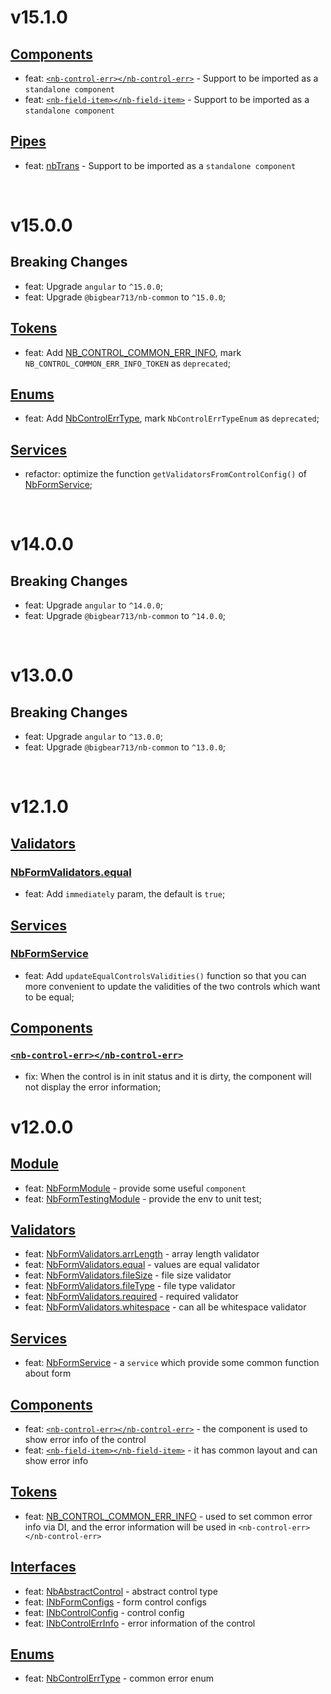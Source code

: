 # v15.1.0
## [Components](https://github.com/bigBear713/nb-form/blob/master/projects/nb-form/README.md#Components "Components")
- feat: [`<nb-control-err></nb-control-err>`](https://github.com/bigBear713/nb-form/blob/master/projects/nb-form/README.md#nb-control-errnb-control-err) - Support to be imported as a `standalone component`
- feat: [`<nb-field-item></nb-field-item>`](https://github.com/bigBear713/nb-form/blob/master/projects/nb-form/README.md#nb-field-itemnb-field-item) - Support to be imported as a `standalone component`

## [Pipes](https://github.com/bigBear713/nb-common/blob/master/projects/nb-common/README.md#Pipes "Pipes")
- feat: [nbTrans](https://github.com/bigBear713/nb-trans/blob/master/projects/nb-trans/README.md#nbtrans-transformkey-string-options-inbtransoptions-string) - Support to be imported as a `standalone component`

<br/>

# v15.0.0
## Breaking Changes
- feat: Upgrade `angular` to `^15.0.0`;
- feat: Upgrade `@bigbear713/nb-common` to `^15.0.0`;

## [Tokens](https://github.com/bigBear713/nb-form/blob/master/projects/nb-form/README.md#Tokens "Tokens")
- feat: Add [NB_CONTROL_COMMON_ERR_INFO](https://github.com/bigBear713/nb-form/blob/master/projects/nb-form/README.md#nb_control_common_err_info), mark `NB_CONTROL_COMMON_ERR_INFO_TOKEN` as `deprecated`;

## [Enums](https://github.com/bigBear713/nb-form/blob/master/projects/nb-form/README.md#Enums "Enums")
- feat: Add [NbControlErrType](https://github.com/bigBear713/nb-form/blob/master/projects/nb-form/README.md#nbcontrolerrtype), mark `NbControlErrTypeEnum` as `deprecated`;

## [Services](https://github.com/bigBear713/nb-form/blob/master/projects/nb-form/README.md#Services "Services")
- refactor: optimize the function `getValidatorsFromControlConfig()` of [NbFormService](https://github.com/bigBear713/nb-form/blob/master/projects/nb-form/README.md#nbformservice "NbFormService");

<br/>

# v14.0.0
## Breaking Changes
- feat: Upgrade `angular` to `^14.0.0`;
- feat: Upgrade `@bigbear713/nb-common` to `^14.0.0`;

<br/>

# v13.0.0
## Breaking Changes
- feat: Upgrade `angular` to `^13.0.0`;
- feat: Upgrade `@bigbear713/nb-common` to `^13.0.0`;

<br/>

# v12.1.0
## [Validators](https://github.com/bigBear713/nb-form/blob/master/projects/nb-form/README.md#Validators "Validators")
### [NbFormValidators.equal](https://github.com/bigBear713/nb-form/blob/master/projects/nb-form/README.md#nbformvalidatorsequal "NbFormValidators.equal")
- feat: Add `immediately` param, the default is `true`; 

## [Services](https://github.com/bigBear713/nb-form/blob/master/projects/nb-form/README.md#Services "Services")
### [NbFormService](https://github.com/bigBear713/nb-form/blob/master/projects/nb-form/README.md#nbformservice "NbFormService")
- feat: Add `updateEqualControlsValidities()` function so that you can more convenient to update the validities of the two controls which want to be equal;

## [Components](https://github.com/bigBear713/nb-form/blob/master/projects/nb-form/README.md#Components "Components")
### [`<nb-control-err></nb-control-err>`](https://github.com/bigBear713/nb-form/blob/master/projects/nb-form/README.md#nb-control-errnb-control-err "<nb-control-err></nb-control-err>")
- fix: When the control is in init status and it is dirty, the component will not display the error information;

# v12.0.0
## [Module](https://github.com/bigBear713/nb-form/blob/master/projects/nb-form/README.md#Module "Module")
- feat: [NbFormModule](https://github.com/bigBear713/nb-form/blob/master/projects/nb-form/README.md#nbformmodule) - provide some useful `component`
- feat: [NbFormTestingModule](https://github.com/bigBear713/nb-form/blob/master/projects/nb-form/README.md#nbformtestingmodule) - provide the env to unit test;

## [Validators](https://github.com/bigBear713/nb-form/blob/master/projects/nb-form/README.md#Validators "Validators")
- feat: [NbFormValidators.arrLength](https://github.com/bigBear713/nb-form/blob/master/projects/nb-form/README.md#nbformvalidatorsarrlength) - array length validator
- feat: [NbFormValidators.equal](https://github.com/bigBear713/nb-form/blob/master/projects/nb-form/README.md#nbformvalidatorsequal) - values are equal validator
- feat: [NbFormValidators.fileSize](https://github.com/bigBear713/nb-form/blob/master/projects/nb-form/README.md#nbformvalidatorsfilesize) - file size validator
- feat: [NbFormValidators.fileType](https://github.com/bigBear713/nb-form/blob/master/projects/nb-form/README.md#nbformvalidatorsfiletype) - file type validator
- feat: [NbFormValidators.required](https://github.com/bigBear713/nb-form/blob/master/projects/nb-form/README.md#nbformvalidatorsrequired) - required validator
- feat: [NbFormValidators.whitespace](https://github.com/bigBear713/nb-form/blob/master/projects/nb-form/README.md#nbformvalidatorswhitespace) - can all be whitespace validator

## [Services](https://github.com/bigBear713/nb-form/blob/master/projects/nb-form/README.md#Services "Services")
- feat: [NbFormService](https://github.com/bigBear713/nb-form/blob/master/projects/nb-form/README.md#nbformservice "NbFormService") - a `service` which provide some common function about form

## [Components](https://github.com/bigBear713/nb-form/blob/master/projects/nb-form/README.md#Components "Components")
- feat: [`<nb-control-err></nb-control-err>`](https://github.com/bigBear713/nb-form/blob/master/projects/nb-form/README.md#nb-control-errnb-control-err "<nb-control-err></nb-control-err>") - the component is used to show error info of the control
- feat: [`<nb-field-item></nb-field-item>`](https://github.com/bigBear713/nb-form/blob/master/projects/nb-form/README.md#nb-field-itemnb-field-item) - it has common layout and can show error info

## [Tokens](https://github.com/bigBear713/nb-form/blob/master/projects/nb-form/README.md#Tokens "Tokens")
- feat: [NB_CONTROL_COMMON_ERR_INFO](https://github.com/bigBear713/nb-form/blob/master/projects/nb-form/README.md#nb_control_common_err_info) - used to set common error info via DI, and the error information will be used in `<nb-control-err></nb-control-err>`

## [Interfaces](https://github.com/bigBear713/nb-form/blob/master/projects/nb-form/README.md#Interfaces "Interfaces")
- feat: [NbAbstractControl](https://github.com/bigBear713/nb-form/blob/master/projects/nb-form/README.md#nbabstractcontrol) - abstract control type
- feat: [INbFormConfigs](https://github.com/bigBear713/nb-form/blob/master/projects/nb-form/README.md#inbcontrolconfig) - form control configs
- feat: [INbControlConfig](https://github.com/bigBear713/nb-form/blob/master/projects/nb-form/README.md#inbcontrolerrinfo) - control config
- feat: [INbControlErrInfo](https://github.com/bigBear713/nb-form/blob/master/projects/nb-form/README.md#inbformconfigs) - error information of the control

## [Enums](https://github.com/bigBear713/nb-form/blob/master/projects/nb-form/README.md#Enums "Enums")
- feat: [NbControlErrType](https://github.com/bigBear713/nb-form/blob/master/projects/nb-form/README.md#nbcontrolerrtype) - common error enum
